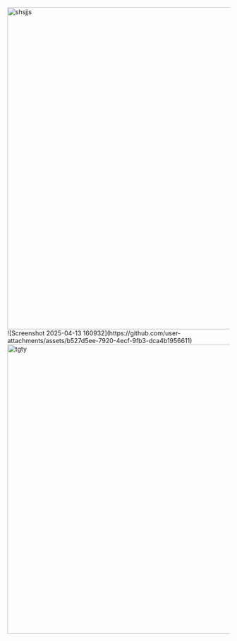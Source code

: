 <img width="730" alt="shsjjs" src="https://github.com/user-attachments/assets/33753c72-ac8e-4453-b39f-9589a59fbb01" />
![Screenshot 2025-04-13 160932](https://github.com/user-attachments/assets/b527d5ee-7920-4ecf-9fb3-dca4b1956611)
<img width="656" alt="tgty" src="https://github.com/user-attachments/assets/3a3e97db-4162-40f4-bbd2-1e905cc574b5" />
